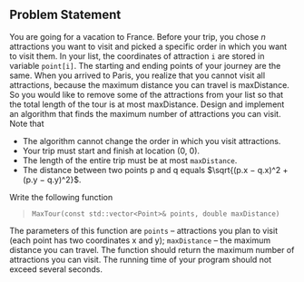 ## Problem Statement
You are going for a vacation to France. Before your trip, you chose *n* attractions
you want to visit and picked a specific order in which you want to visit them. In your list, the
coordinates of attraction `i` are stored in variable `point[i]`. The starting and ending points of your journey are the same. When you arrived to Paris, you realize that you cannot visit all attractions, because the maximum distance you can travel is maxDistance. So you would like to remove some of the attractions from your list so that the total length of the tour is at most maxDistance. Design and implement an algorithm that finds the maximum number of attractions you can visit. Note that
* The algorithm cannot change the order in which you visit attractions.
* Your trip must start and finish at location (0, 0).
* The length of the entire trip must be at most `maxDistance`.
* The distance between two points p and q equals $\sqrt{(p.x − q.x)^2 + (p.y − q.y)^2}$.

Write the following function
> `MaxTour(const std::vector<Point>& points, double maxDistance)`

The parameters of this function are `points` – attractions you plan to visit (each point has two
coordinates x and y); `maxDistance` – the maximum distance you can travel. The function should
return the maximum number of attractions you can visit. The running time of your program should
not exceed several seconds.
